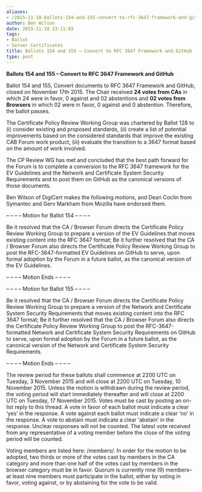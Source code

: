 ```yaml
---
aliases:
- /2015-11-18-ballots-154-and-155-convert-to-rfc-3647-framework-and-github/
author: Ben Wilson
date: 2015-11-18 23:11:03
tags:
- Ballot
- Server Certificates
title: Ballots 154 and 155 – Convert to RFC 3647 Framework and GitHub
type: post
---
```


**Ballots 154 and 155 – Convert to RFC 3647 Framework and GitHub**

Ballot 154 and 155, Convert documents to RFC 3647 Framework and GitHub, closed on November 17th 2015.
The Chair received **24 votes from CAs** in which 24 were in favor, 0 against and 02 abstentions and **02 votes from Browsers** in which 02 were in favor, 0 against and 0 abstention.
Therefore, the ballot passes.

The Certificate Policy Review Working Group was chartered by Ballot 128 to (i) consider existing and proposed standards, (ii) create a list of potential improvements based on the considered standards that improve the existing CAB Forum work product, (iii) evaluate the transition to a 3647 format based on the amount of work involved.

The CP Review WG has met and concluded that the best path forward for the Forum is to complete a conversion to the RFC 3647 framework for the EV Guidelines and the Network and Certificate System Security Requirements and to post them on GitHub as the canonical versions of those documents.

Ben Wilson of DigiCert makes the following motions, and Dean Coclin from Symantec and Gerv Markham from Mozilla have endorsed them.

– – – – Motion for Ballot 154 – – – –

Be it resolved that the CA / Browser Forum directs the Certificate Policy Review Working Group to prepare a version of the EV Guidelines that moves existing content into the RFC 3647 format;
Be it further resolved that the CA / Browser Forum also directs the Certificate Policy Review Working Group to post the RFC-3647-formatted EV Guidelines on GitHub to serve, upon formal adoption by the Forum in a future ballot, as the canonical version of the EV Guidelines.

– – – – Motion Ends – – – –

– – – – Motion for Ballot 155 – – – –

Be it resolved that the CA / Browser Forum directs the Certificate Policy Review Working Group to prepare a version of the Network and Certificate System Security Requirements that moves existing content into the RFC 3647 format;
Be it further resolved that the CA / Browser Forum also directs the Certificate Policy Review Working Group to post the RFC-3647-formatted Network and Certificate System Security Requirements on GitHub to serve, upon formal adoption by the Forum in a future ballot, as the canonical version of the Network and Certificate System Security Requirements.

– – – – Motion Ends – – – –

The review period for these ballots shall commence at 2200 UTC on Tuesday, 3 November 2015 and will close at 2200 UTC on Tuesday, 10 November 2015. Unless the motion is withdrawn during the review period, the voting period will start immediately thereafter and will close at 2200 UTC on Tuesday, 17 November 2015.
Votes must be cast by posting an on-list reply to this thread. A vote in favor of each ballot must indicate a clear ‘yes’ in the response. A vote against each ballot must indicate a clear ‘no’ in the response. A vote to abstain must indicate a clear ‘abstain’ in the response. Unclear responses will not be counted. The latest vote received from any representative of a voting member before the close of the voting period will be counted.

Voting members are listed here: /members/. In order for the motion to be adopted, two thirds or more of the votes cast by members in the CA category and more than one half of the votes cast by members in the browser category must be in favor. Quorum is currently nine (9) members– at least nine members must participate in the ballot, either by voting in favor, voting against, or by abstaining for the vote to be valid.